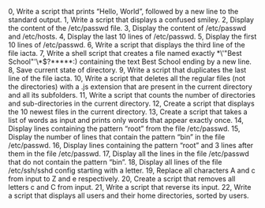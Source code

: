 0, Write a script that prints “Hello, World”, followed by a new line to the standard output.
1, Write a script that displays a confused smiley.
2, Display the content of the /etc/passwd file.
3, Display the content of /etc/passwd and /etc/hosts.
4, Display the last 10 lines of /etc/passwd.
5, Display the first 10 lines of /etc/passwd.
6, Write a script that displays the third line of the file iacta.
7, Write a shell script that creates a file named exactly \*\\'"Best School"\'\\*$\?\*\*\*\*\*:) containing the text Best School ending by a new line.
8, Save current state of directory.
9, Write a script that duplicates the last line of the file iacta.
10, Write a script that deletes all the regular files (not the directories) with a .js extension that are present in the current directory and all its subfolders.
11, Write a script that counts the number of directories and sub-directories in the current directory.
12, Create a script that displays the 10 newest files in the current directory.
13, Create a script that takes a list of words as input and prints only words that appear exactly once.
14, Display lines containing the pattern “root” from the file /etc/passwd.
15, Display the number of lines that contain the pattern “bin” in the file /etc/passwd.
16, Display lines containing the pattern “root” and 3 lines after them in the file /etc/passwd.
17, Display all the lines in the file /etc/passwd that do not contain the pattern “bin”.
18, Display all lines of the file /etc/ssh/sshd config starting with a letter.
19, Replace all characters A and c from input to Z and e respectively.
20, Create a script that removes all letters c and C from input.
21, Write a script that reverse its input.
22, Write a script that displays all users and their home directories, sorted by users.
